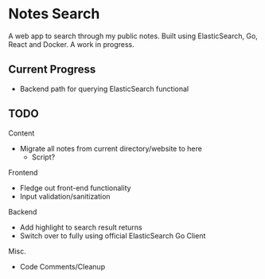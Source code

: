 # Notes Search

A web app to search through my public notes. Built using ElasticSearch, Go, React and Docker. A work in progress.

## Current Progress

- Backend path for querying ElasticSearch functional

## TODO

Content

- Migrate all notes from current directory/website to here
  - Script?

Frontend

- Fledge out front-end functionality
- Input validation/sanitization

Backend

- Add highlight to search result returns
- Switch over to fully using official ElasticSearch Go Client

Misc.

- Code Comments/Cleanup
